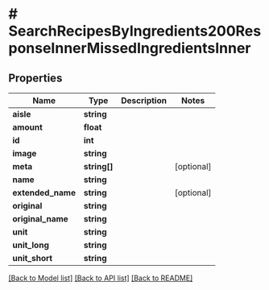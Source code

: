 # # SearchRecipesByIngredients200ResponseInnerMissedIngredientsInner

## Properties

Name | Type | Description | Notes
------------ | ------------- | ------------- | -------------
**aisle** | **string** |  |
**amount** | **float** |  |
**id** | **int** |  |
**image** | **string** |  |
**meta** | **string[]** |  | [optional]
**name** | **string** |  |
**extended_name** | **string** |  | [optional]
**original** | **string** |  |
**original_name** | **string** |  |
**unit** | **string** |  |
**unit_long** | **string** |  |
**unit_short** | **string** |  |

[[Back to Model list]](../../README.md#models) [[Back to API list]](../../README.md#endpoints) [[Back to README]](../../README.md)
